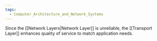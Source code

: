 ```yaml
---
tags:
  - Computer_Architecture_and_Network_Systems
---
```

Since the [[Network Layers|Network Layer]] is unreliable, the [[Transport Layer]] enhances quality of service to match application needs.